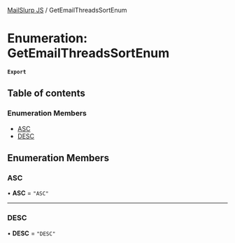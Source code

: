 [MailSlurp JS](../README.md) / GetEmailThreadsSortEnum

# Enumeration: GetEmailThreadsSortEnum

**`Export`**

## Table of contents

### Enumeration Members

- [ASC](GetEmailThreadsSortEnum.md#asc)
- [DESC](GetEmailThreadsSortEnum.md#desc)

## Enumeration Members

### ASC

• **ASC** = ``"ASC"``

___

### DESC

• **DESC** = ``"DESC"``
